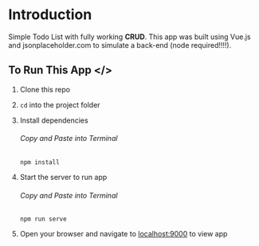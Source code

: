 # Introduction

Simple Todo List with fully working **CRUD**. This app was built using Vue.js and jsonplaceholder.com to simulate a back-end (node required!!!!).

## To Run This App </>

1. Clone this repo
2. `cd` into the project folder
3. Install dependencies

   ###### Copy and Paste into Terminal

   `npm install`

4. Start the server to run app

   ###### Copy and Paste into Terminal

   `npm run serve`

5. Open your browser and navigate to [localhost:9000](http://localhost:8080) to view app
